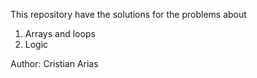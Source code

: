 This repository have the solutions for the problems about
1) Arrays and loops
2) Logic

Author: Cristian Arias
